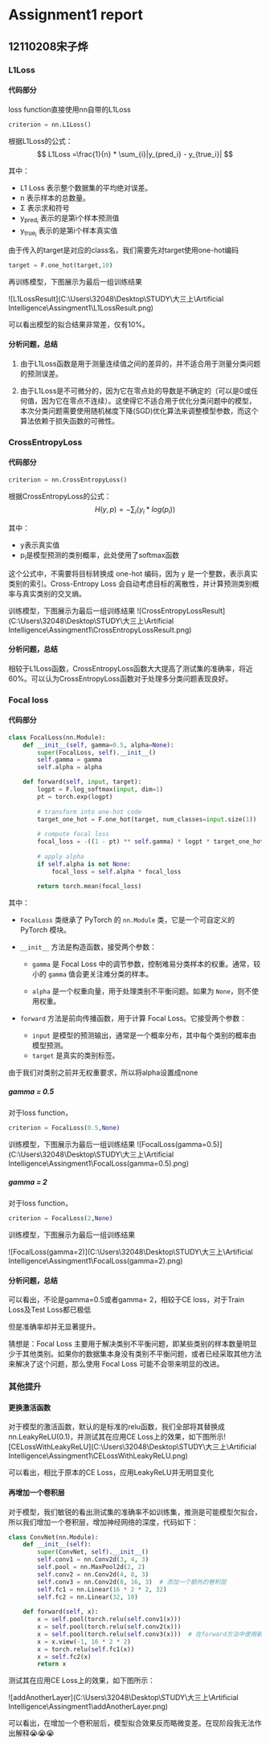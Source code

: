 # Assignment1 report
## 12110208宋子烨

### L1Loss
#### 代码部分

loss function直接使用nn自带的L1Loss
```python
criterion = nn.L1Loss()
```
根据L1Loss的公式：
$$
L1Loss =\frac{1}{n} * \sum_{i}|y_{pred_i} - y_{true_i}|
$$

其中：

- L1 Loss 表示整个数据集的平均绝对误差。
- n 表示样本的总数量。
- &Sigma; 表示求和符号
- y<sub>pred<sub>i</sub></sub> 表示的是第i个样本预测值
- y<sub>true<sub>i</sub></sub> 表示的是第i个样本真实值


由于传入的target是对应的class名，我们需要先对target使用one-hot编码

```python
target = F.one_hot(target,10)
```

再训练模型，下图展示为最后一组训练结果

![L1LossResult](C:\Users\32048\Desktop\STUDY\大三上\Artificial Intelligence\Assingment1\L1LossResult.png)

可以看出模型的拟合结果非常差，仅有10%。
#### 分析问题，总结

1. 由于L1Loss函数是用于测量连续值之间的差异的，并不适合用于测量分类问题的预测误差。

2. 由于L1Loss是不可微分的，因为它在零点处的导数是不确定的（可以是0或任何值，因为它在零点不连续）。这使得它不适合用于优化分类问题中的模型，本次分类问题需要使用随机梯度下降(SGD)优化算法来调整模型参数，而这个算法依赖于损失函数的可微性。


### CrossEntropyLoss
#### 代码部分
```python
criterion = nn.CrossEntropyLoss()
```
根据CrossEntropyLoss的公式：
$$
H(y,p) = -\sum_{i}(y_i*log(p_i))
$$

其中：

- y表示真实值
- p<sub>i</sub>是模型预测的类别概率，此处使用了softmax函数

这个公式中，不需要将目标转换成 one-hot 编码，因为 y 是一个整数，表示真实类别的索引。Cross-Entropy Loss 会自动考虑目标的离散性，并计算预测类别概率与真实类别的交叉熵。

训练模型，下图展示为最后一组训练结果
![CrossEntropyLossResult](C:\Users\32048\Desktop\STUDY\大三上\Artificial Intelligence\Assingment1\CrossEntropyLossResult.png)

#### 分析问题，总结

相较于L1Loss函数，CrossEntropyLoss函数大大提高了测试集的准确率，将近60%。可以认为CrossEntropyLoss函数对于处理多分类问题表现良好。

### Focal loss 
#### 代码部分
```python
class FocalLoss(nn.Module):
    def __init__(self, gamma=0.5, alpha=None):
        super(FocalLoss, self).__init__()
        self.gamma = gamma
        self.alpha = alpha

    def forward(self, input, target):
        logpt = F.log_softmax(input, dim=1)
        pt = torch.exp(logpt)
        
        # transform into one-hot code
        target_one_hot = F.one_hot(target, num_classes=input.size(1))
        
        # compute focal loss
        focal_loss = -((1 - pt) ** self.gamma) * logpt * target_one_hot
        
        # apply alpha 
        if self.alpha is not None:
            focal_loss = self.alpha * focal_loss
        
        return torch.mean(focal_loss)
```

其中：

- `FocalLoss` 类继承了 PyTorch 的 `nn.Module` 类，它是一个可自定义的 PyTorch 模块。

- `__init__` 方法是构造函数，接受两个参数：

  - `gamma` 是 Focal Loss 中的调节参数，控制难易分类样本的权重。通常，较小的 `gamma` 值会更关注难分类的样本。

  - `alpha` 是一个权重向量，用于处理类别不平衡问题。如果为 `None`，则不使用权重。

- `forward` 方法是前向传播函数，用于计算 Focal Loss。它接受两个参数：

  - `input` 是模型的预测输出，通常是一个概率分布，其中每个类别的概率由模型预测。
  - `target` 是真实的类别标签。

由于我们对类别之前并无权重要求，所以将alpha设置成none

##### gamma = 0.5

对于loss function，
```python
criterion = FocalLoss(0.5,None)
```

训练模型，下图展示为最后一组训练结果
![FocalLoss(gamma=0.5)](C:\Users\32048\Desktop\STUDY\大三上\Artificial Intelligence\Assingment1\FocalLoss(gamma=0.5).png)
##### gamma = 2

对于loss function，
```python
criterion = FocalLoss(2,None)
```

训练模型，下图展示为最后一组训练结果

![FocalLoss(gamma=2)](C:\Users\32048\Desktop\STUDY\大三上\Artificial Intelligence\Assingment1\FocalLoss(gamma=2).png)

#### 分析问题，总结

可以看出，不论是gamma=0.5或者gamma= 2，相较于CE loss，对于Train Loss及Test Loss都已极低 

但是准确率却并无显著提升。

猜想是：Focal Loss 主要用于解决类别不平衡问题，即某些类别的样本数量明显少于其他类别。如果你的数据集本身没有类别不平衡问题，或者已经采取其他方法来解决了这个问题，那么使用 Focal Loss 可能不会带来明显的改进。

### 其他提升
#### 更换激活函数
对于模型的激活函数，默认的是标准的relu函数，我们全部将其替换成nn.LeakyReLU(0.1)，并测试其在应用CE Loss上的效果，如下图所示![CELossWithLeakyReLU](C:\Users\32048\Desktop\STUDY\大三上\Artificial Intelligence\Assingment1\CELossWithLeakyReLU.png)

可以看出，相比于原本的CE Loss，应用LeakyReLU并无明显变化

#### 再增加一个卷积层
对于模型，我们敏锐的看出测试集的准确率不如训练集，推测是可能模型欠拟合，所以我们增加一个卷积层，增加神经网络的深度，代码如下：
```python
class ConvNet(nn.Module):
    def __init__(self):
        super(ConvNet, self).__init__()
        self.conv1 = nn.Conv2d(3, 4, 3)
        self.pool = nn.MaxPool2d(2, 2)
        self.conv2 = nn.Conv2d(4, 8, 3)
        self.conv3 = nn.Conv2d(8, 16, 3)  # 添加一个额外的卷积层
        self.fc1 = nn.Linear(16 * 2 * 2, 32)
        self.fc2 = nn.Linear(32, 10)
        
    def forward(self, x):
        x = self.pool(torch.relu(self.conv1(x)))
        x = self.pool(torch.relu(self.conv2(x)))
        x = self.pool(torch.relu(self.conv3(x)))  # 在forward方法中使用新的卷积层
        x = x.view(-1, 16 * 2 * 2)
        x = torch.relu(self.fc1(x))
        x = self.fc2(x)
        return x

```

测试其在应用CE Loss上的效果，如下图所示：

![addAnotherLayer](C:\Users\32048\Desktop\STUDY\大三上\Artificial Intelligence\Assingment1\addAnotherLayer.png)

可以看出，在增加一个卷积层后，模型拟合效果反而略微变差。在现阶段我无法作出解释😭😭😭